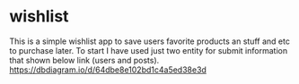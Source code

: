# wishlist
This is a simple wishlist app to save users favorite products an stuff and etc to purchase later.
To start I have used just two entity for submit information that shown below link (users and posts).
https://dbdiagram.io/d/64dbe8e102bd1c4a5ed38e3d
